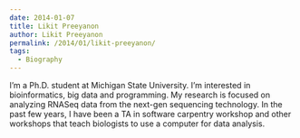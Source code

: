 ```yaml
---
date: 2014-01-07
title: Likit Preeyanon
author: Likit Preeyanon
permalink: /2014/01/likit-preeyanon/
tags:
  - Biography
---
```

I&#8217;m a Ph.D. student at Michigan State University. I&#8217;m interested in <span class="GRcorrect">bioinformatics</span>, big data and programming. My research is focused on analyzing RNASeq data from the next-<span class="GRcorrect">gen</span> sequencing technology. In the past few years, I have been a TA in software carpentry workshop and other workshops that teach biologists to use a computer for data analysis.
